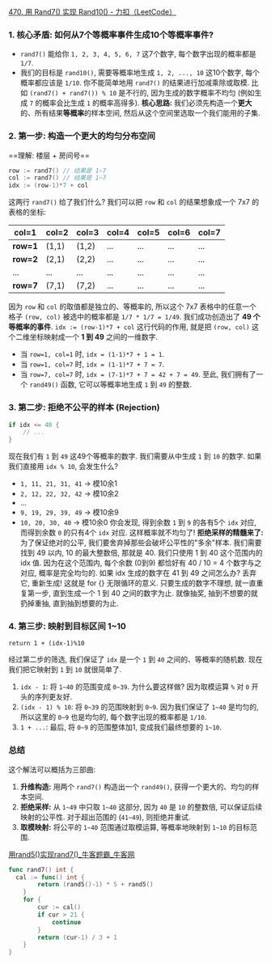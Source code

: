 [470. 用 Rand7() 实现 Rand10() - 力扣（LeetCode）](https://leetcode.cn/problems/implement-rand10-using-rand7/description/)
### 1. 核心矛盾: 如何从7个等概率事件生成10个等概率事件?
- `rand7()` 能给你 `1, 2, 3, 4, 5, 6, 7` 这7个数字, 每个数字出现的概率都是 `1/7`.
- 我们的目标是 `rand10()`, 需要等概率地生成 `1, 2, ..., 10` 这10个数字, 每个概率都应该是 `1/10`.
你不能简单地用 `rand7()` 的结果进行加减乘除或取模. 比如 `(rand7() + rand7()) % 10` 是不行的, 因为生成的数字概率不均匀 (例如生成 `7` 的概率会比生成 `1` 的概率高得多).
**核心思路:** 我们必须先构造一个**更大**的、所有结果**等概率**的样本空间, 然后从这个空间里选取一个我们能用的子集.
### 2. 第一步: 构造一个更大的均匀分布空间
==理解: 楼层 + 房间号==
```go
row := rand7() // 结果是 1~7
col := rand7() // 结果是 1~7
idx := (row-1)*7 + col
```
这两行 `rand7()` 给了我们什么? 我们可以把 `row` 和 `col` 的结果想象成一个 7x7 的表格的坐标:

|col=1|col=2|col=3|col=4|col=5|col=6|col=7|
|---|---|---|---|---|---|---|
|**row=1**|(1,1)|(1,2)|...|...|...|...|
|**row=2**|(2,1)|(2,2)|...|...|...|...|
|...|...|...|...|...|...|...|
|**row=7**|(7,1)|(7,2)|...|...|...|...|
因为 `row` 和 `col` 的取值都是独立的、等概率的, 所以这个 7x7 表格中的任意一个格子 `(row, col)` 被选中的概率都是 `1/7 * 1/7 = 1/49`. 我们成功创造出了 **49 个等概率的事件**.
`idx := (row-1)*7 + col` 这行代码的作用, 就是把 `(row, col)` 这个二维坐标映射成一个 **1 到 49** 之间的一维数字.
- 当 `row=1, col=1` 时, `idx = (1-1)*7 + 1 = 1`.
- 当 `row=1, col=7` 时, `idx = (1-1)*7 + 7 = 7`.
- 当 `row=7, col=7` 时, `idx = (7-1)*7 + 7 = 42 + 7 = 49`.
至此, 我们拥有了一个 `rand49()` 函数, 它可以等概率地生成 `1` 到 `49` 的整数.
### 3. 第二步: 拒绝不公平的样本 (Rejection)
```go
if idx <= 40 {
    // ...
}
```
现在我们有 `1` 到 `49` 这49个等概率的数字. 我们需要从中生成 `1` 到 `10` 的数字.
如果我们直接用 `idx % 10`, 会发生什么?
- `1, 11, 21, 31, 41` -> 模10余1
- `2, 12, 22, 32, 42` -> 模10余2
- ...
- `9, 19, 29, 39, 49` -> 模10余9
- `10, 20, 30, 40` -> 模10余0
你会发现, 得到余数 `1` 到 `9` 的各有5个 `idx` 对应, 而得到余数 `0` 的只有4个 `idx` 对应. 这样概率就不均匀了!
**拒绝采样的精髓来了:** 为了保证绝对的公平, 我们要舍弃掉那些会破坏公平性的"多余"样本.
我们需要找到 49 以内, 10 的最大整数倍, 那就是 40.
我们只使用 1 到 40 这个范围内的 idx 值. 因为在这个范围内, 每个余数 (0到9) 都恰好有 40 / 10 = 4 个数字与之对应, 概率是完全均匀的.
如果 idx 生成的数字在 41 到 49 之间怎么办?
丢弃它, 重新生成!
这就是 for {} 无限循环的意义. 只要生成的数字不理想, 就一直重复第一步, 直到生成一个 1 到 40 之间的数字为止. 就像抽奖, 抽到不想要的就扔掉重抽, 直到抽到想要的为止.
### 4. 第三步: 映射到目标区间 1~10
```
return 1 + (idx-1)%10
```
经过第二步的筛选, 我们保证了 `idx` 是一个 `1` 到 `40` 之间的、等概率的随机数. 现在我们把它映射到 `1` 到 `10` 就很简单了.
1. `idx - 1`: 将 `1~40` 的范围变成 `0~39`. 为什么要这样做? 因为取模运算 `%` 对 `0` 开头的序列更友好.
2. `(idx - 1) % 10`: 将 `0~39` 的范围映射到 `0~9`. 因为我们保证了 `1~40` 是均匀的, 所以这里的 `0~9` 也是均匀的, 每个数字出现的概率都是 `1/10`.
3. `1 + ...`: 最后, 将 `0~9` 的范围整体加1, 变成我们最终想要的 `1~10`.
### 总结
这个解法可以概括为三部曲:
1. **升维构造:** 用两个 `rand7()` 构造出一个 `rand49()`, 获得一个更大的、均匀的样本空间.
2. **拒绝采样:** 从 `1~49` 中只取 `1~40` 这部分, 因为 `40` 是 `10` 的整数倍, 可以保证后续映射的公平性. 对于超出范围的 (`41~49`), 则拒绝并重试.
3. **取模映射:** 将公平的 `1~40` 范围通过取模运算, 等概率地映射到 `1~10` 的目标范围.

[用rand5()实现rand7()_牛客题霸_牛客网](https://www.nowcoder.com/practice/581fb9be10d647e7bb179234b42f3f5f?tpId=196&tqId=40333&rp=1&sourceUrl=%2Fexam%2Foj%3Fpage%3D1%26pageSize%3D50%26search%3D%25E6%259C%2580%25E5%25A4%25A7%26tab%3D%25E7%25AE%2597%25E6%25B3%2595%25E7%25AC%2594%25E9%259D%25A2%25E8%25AF%2595%25E7%25AF%2587%26topicId%3D196&difficulty=undefined&judgeStatus=undefined&tags=&title=rand)
```go
func rand7() int {
  cal := func() int {
		return (rand5()-1) * 5 + rand5()
	}
	for {
		cur := cal()
		if cur > 21 {
			continue
		}
		return (cur-1) / 3 + 1
	}
}
```
